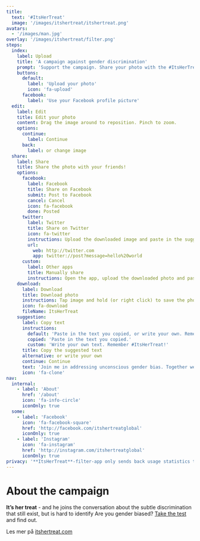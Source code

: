 ```yaml
---
title:
  text: '#ItsHerTreat'
  image: '/images/itshertreat/itshertreat.png'
avatars: 
  - '/images/man.jpg'
overlay: '/images/itshertreat/filter.png'
steps: 
  index: 
    label: Upload
    title: 'A campaign against gender discrimination'
    prompt: 'Support the campaign. Share your photo with the #ItsHerTreat-filter on social media.'
    buttons:
      default: 
        label: 'Upload your photo'
        icon: 'fa-upload'
      facebook:
        label: 'Use your Facebook profile picture'
  edit: 
    label: Edit
    title: Edit your photo
    content: Drag the image around to reposition. Pinch to zoom.
    options: 
      continue: 
        label: Continue
      back: 
        label: or change image
  share:
    label: Share
    title: Share the photo with your friends!
    options: 
      facebook:
        label: Facebook
        title: Share on Facebook
        submit: Post to Facebook
        cancel: Cancel
        icon: fa-facebook
        done: Posted
      twitter:
        label: Twitter
        title: Share on Twitter
        icon: fa-twitter
        instructions: Upload the downloaded image and paste in the suggested text.
        url: 
          web: http://twitter.com 
          app: twitter://post?message=hello%20world
      custom:
        label: Other apps
        title: Manually share
        instructions: Open the app, upload the downloaded photo and paste in the suggested text.
    download: 
      label: Download
      title: Download photo
      instructions: Tap image and hold (or right click) to save the photo to your device.
      icon: fa-download
      fileName: ItsHerTreat
    suggestion: 
      label: Copy text
      instructions: 
        default: 'Paste in the text you copied, or write your own. Remember #ItsHerTreat'
        copied: 'Paste in the text you copied.'
        custom: 'Write your own text. Remember #ItsHerTreat!'
      title: Copy the suggested text
      alternative: or write your own
      continue: Continue
      text: 'Join me in addressing unconscious gender bias. Together we change mindsets. #ItsHerTreat. Get your photo on http://itshertreatfilter.com'
      icon: 'fa-clone'
nav:
  internal:
    - label: 'About'
      href: '/about'
      icon: 'fa-info-circle'
      iconOnly: true
  some:
    - label: 'Facebook'
      icon: 'fa-facebook-square'
      href: 'http://facebook.com/itshertreatglobal'
      iconOnly: true
    - label: 'Instagram'
      icon: 'fa-instagram'
      href: 'http://instagram.com/itshertreatglobal'
      iconOnly: true
privacy: '**ItsHerTreat**-filter-app only sends back usage statistics through Google Analytics. No images or personal information is stored by us.'
---
```


# About the campaign

**It’s her treat** - and he joins the conversation about the subtle discrimination that still exist, but is hard to identify
Are you gender biased? [Take the test](#) and find out.  

Les mer på [itshertreat.com](http://www.itshertreat.com)